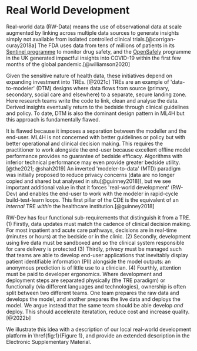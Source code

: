 # Real World Development

Real-world data (RW-Data) means the use of observational data at scale augmented by linking across multiple data sources to generate insights simply not available from isolated controlled clinical trials.[@corrigan-curay2018a] The FDA uses data from tens of millions of patients in its [Sentinel programme](https://www.sentinelinitiative.org) to monitor drug safety, and the [OpenSafely](https://www.opensafely.org) programme in the UK generated impactful insights into COVID-19 within the first few months of the global pandemic.[@williamson2020] 

Given the sensitive nature of health data, these initiatives depend on expanding investment into TREs. [@2021c] TREs are an example of 'data-to-modeler' (DTM) designs where data flows from source (primary, secondary, social care and elsewhere) to a separate, secure landing zone. Here research teams write the code to link, clean and analyse the data. Derived insights eventually return to the bedside through clinical guidelines and policy. To date, DTM is also the dominant design pattern in ML4H but this approach is fundamentally flawed.

It is flawed because it imposes a separation between the modeller and the end-user. ML4H is not concerned with better guidelines or policy but with better operational and clinical decision making. This requires the practitioner to work alongside the end-user because excellent offline model performance provides no guarantee of bedside efficacy. Algorithms with inferior technical performance may even provide greater bedside utility.[@the2021; @shah2019] An inverted 'modeler-to-data' (MTD) paradigm was initially proposed to reduce privacy concerns (data are no longer copied and shared but analysed in situ[@guinney2018]), but we see important additional value in that it forces 'real-world development' (RW-Dev) and enables the end-user to work with the modeler in rapid-cycle build-test-learn loops. This first pillar of the CDE is the equivalent of an *internal* TRE *within* the healthcare institution.[@guinney2018] 

RW-Dev has four functional sub-requirements that distinguish it from a TRE. (1) Firstly, data updates must match the cadence of clinical decision making. For most inpatient and acute care pathways, decisions are in real-time (minutes or hours) at the bedside or in the clinic. (2) Secondly, development using live data must be sandboxed and so the clinical system responsible for care delivery is protected (3) Thirdly, privacy must be managed such that teams are able to develop end-user applications that inevitably display patient identifiable information (PII) alongside the model outputs: an anonymous prediction is of little use to a clinician. (4) Fourthly, attention must be paid to developer ergonomics. Where development and deployment steps are separated physically (the TRE paradigm) or functionally (via different languages and technologies), ownership is often split between two different teams. One team prepares the raw data and develops the model, and another prepares the live data and deploys the model. We argue instead that the same team should be able develop *and* deploy. This should accelerate iteratation, reduce cost and increase quality.[@2022b]

We illustrate this idea with a description of our local real-world development platform in \href{fig:1}{Figure 1}, and provide an extended description in the Electronic Supplementary Material.
